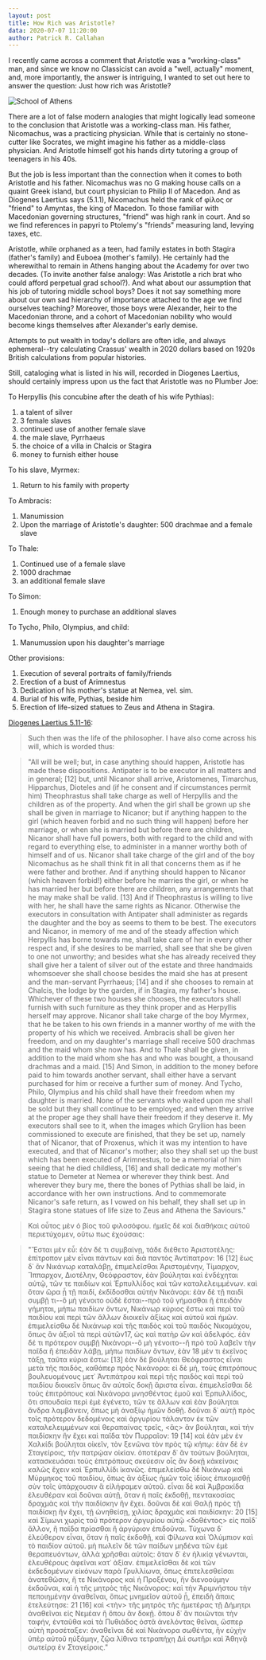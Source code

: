 ```yaml
---
layout: post
title: How Rich was Aristotle?
data: 2020-07-07 11:20:00
author: Patrick R. Callahan
---
```

I recently came across a comment that Aristotle was a "working-class" man, and since we know no Classicist can avoid a "well, actually" moment, and, more importantly, the answer is intriguing, I wanted to set out here to answer the question: Just how rich was Aristotle?

![School of Athens](img/posts/2020-11-25-Aristotle/Sanzio_01_Plato_Aristotle.jpg)

There are a lot of false modern analogies that might logically lead someone to the conclusion that Aristotle was a working-class man. His father, Nicomachus, was a practicing physician. While that is certainly no stone-cutter like Socrates, we might imagine his father as a middle-class physician. And Aristotle himself got his hands dirty tutoring a group of teenagers in his 40s.

But the job is less important than the connection when it comes to both Aristotle and his father. Nicomachus was no G making house calls on a quaint Greek island, but court physician to Philip II of Macedon. And as Diogenes Laertius says (5.1.1), Nicomachus held the rank of φίλος or "friend" to Amyntas, the king of Macedon. To those familiar with Macedonian governing structures, "friend" was high rank in court. And so we find references in papyri to Ptolemy's "friends" measuring land, levying taxes, etc.

Aristotle, while orphaned as a teen, had family estates in both Stagira (father's family) and Euboea (mother's family). He certainly had the wherewithal to remain in Athens hanging about the Academy for over two decades. (To invite another false analogy: Was Aristotle a rich brat who could afford perpetual grad school?). And what about our assumption that his job of tutoring middle school boys? Does it not say something more about our own sad hierarchy of importance attached to the age we find ourselves teaching? Moreover, those boys were Alexander, heir to the Macedonian throne, and a cohort of Macedonian nobility who would become kings themselves after Alexander's early demise.

Attempts to put wealth in today's dollars are often idle, and always ephemeral--try calculating Crassus' wealth in 2020 dollars based on 1920s British calculations from popular histories.

Still, cataloging what is listed in his will, recorded in Diogenes Laertius, should certainly impress upon us the fact that Aristotle was no Plumber Joe:

To Herpyllis (his concubine after the death of his wife Pythias):
1. a talent of silver
2. 3 female slaves
3. continued use of another female slave
4. the male slave, Pyrrhaeus
5. the choice of a villa in Chalcis or Stagira
6. money to furnish either house

To his slave, Myrmex:
1. Return to his family with property

To Ambracis:
1. Manumission
2. Upon the marriage of Aristotle's daughter: 500 drachmae and a female slave

To Thale:
1. Continued use of a female slave
2. 1000 drachmae
3. an additional female slave

To Simon:
1. Enough money to purchase an additional slaves

To Tycho, Philo, Olympius, and child:
1. Manumussion upon his daughter's marriage

Other provisions:
1. Execution of several portraits of family/friends
2. Erection of a bust of Arimnestus
3. Dedication of his mother's statue at Nemea, vel. sim.
4. Burial of his wife, Pythias, beside him
5. Erection of life-sized statues to Zeus and Athena in Stagira.

[Diogenes Laertius 5.11-16](http://www.perseus.tufts.edu/hopper/text?doc=Perseus%3Atext%3A1999.01.0258%3Abook%3D5%3Achapter%3D1):

> Such then was the life of the philosopher. I have also come across his will, which is worded thus:

> "All will be well; but, in case anything should happen, Aristotle has made these dispositions. Antipater is to be executor in all matters and in general; [12] but, until Nicanor shall arrive, Aristomenes, Timarchus, Hipparchus, Dioteles and (if he consent and if circumstances permit him) Theophrastus shall take charge as well of Herpyllis and the children as of the property. And when the girl shall be grown up she shall be given in marriage to Nicanor; but if anything happen to the girl (which heaven forbid and no such thing will happen) before her marriage, or when she is married but before there are children, Nicanor shall have full powers, both with regard to the child and with regard to everything else, to administer in a manner worthy both of himself and of us. Nicanor shall take charge of the girl and of the boy Nicomachus as he shall think fit in all that concerns them as if he were father and brother. And if anything should happen to Nicanor (which heaven forbid!) either before he marries the girl, or when he has married her but before there are children, any arrangements that he may make shall be valid. [13] And if Theophrastus is willing to live with her, he shall have the same rights as Nicanor. Otherwise the executors in consultation with Antipater shall administer as regards the daughter and the boy as seems to them to be best. The executors and Nicanor, in memory of me and of the steady affection which Herpyllis has borne towards me, shall take care of her in every other respect and, if she desires to be married, shall see that she be given to one not unworthy; and besides what she has already received they shall give her a talent of silver out of the estate and three handmaids whomsoever she shall choose besides the maid she has at present and the man-servant Pyrrhaeus; [14] and if she chooses to remain at Chalcis, the lodge by the garden, if in Stagira, my father's house. Whichever of these two houses she chooses, the executors shall furnish with such furniture as they think proper and as Herpyllis herself may approve. Nicanor shall take charge of the boy Myrmex, that he be taken to his own friends in a manner worthy of me with the property of his which we received. Ambracis shall be given her freedom, and on my daughter's marriage shall receive 500 drachmas and the maid whom she now has. And to Thale shall be given, in addition to the maid whom she has and who was bought, a thousand drachmas and a maid. [15] And Simon, in addition to the money before paid to him towards another servant, shall either have a servant purchased for him or receive a further sum of money. And Tycho, Philo, Olympius and his child shall have their freedom when my daughter is married. None of the servants who waited upon me shall be sold but they shall continue to be employed; and when they arrive at the proper age they shall have their freedom if they deserve it. My executors shall see to it, when the images which Gryllion has been commissioned to execute are finished, that they be set up, namely that of Nicanor, that of Proxenus, which it was my intention to have executed, and that of Nicanor's mother; also they shall set up the bust which has been executed of Arimnestus, to be a memorial of him seeing that he died childless, [16] and shall dedicate my mother's statue to Demeter at Nemea or wherever they think best. And wherever they bury me, there the bones of Pythias shall be laid, in accordance with her own instructions. And to commemorate Nicanor's safe return, as I vowed on his behalf, they shall set up in Stagira stone statues of life size to Zeus and Athena the Saviours."

> Καὶ οὗτος μὲν ὁ βίος τοῦ φιλοσόφου. ἡμεῖς δὲ καὶ διαθήκαις αὐτοῦ περιετύχομεν, οὕτω πως ἐχούσαις:

> "Ἔσται μὲν εὖ: ἐὰν δέ τι συμβαίνῃ, τάδε διέθετο Ἀριστοτέλης: ἐπίτροπον μὲν εἶναι πάντων καὶ διὰ παντὸς Ἀντίπατρον: 16 [12] ἕως δ᾽ ἂν Νικάνωρ καταλάβῃ, ἐπιμελεῖσθαι Ἀριστομένην, Τίμαρχον, Ἵππαρχον, Διοτέλην, Θεόφραστον, ἐὰν βούληται καὶ ἐνδέχηται αὐτῷ, τῶν τε παιδίων καὶ Ἑρπυλλίδος καὶ τῶν καταλελειμμένων. καὶ ὅταν ὥρα ᾖ τῇ παιδί, ἐκδίδοσθαι αὐτὴν Νικάνορι: ἐὰν δὲ τῇ παιδὶ συμβῇ τι--ὃ μὴ γένοιτο οὐδὲ ἔσται--πρὸ τοῦ γήμασθαι ἢ ἐπειδὰν γήμηται, μήπω παιδίων ὄντων, Νικάνωρ κύριος ἔστω καὶ περὶ τοῦ παιδίου καὶ περὶ τῶν ἄλλων διοικεῖν ἀξίως καὶ αὑτοῦ καὶ ἡμῶν. ἐπιμελείσθω δὲ Νικάνωρ καὶ τῆς παιδὸς καὶ τοῦ παιδὸς Νικομάχου, ὅπως ἂν ἀξιοῖ τὰ περὶ αὐτῶν17, ὡς καὶ πατὴρ ὢν καὶ ἀδελφός. ἐὰν δέ τι πρότερον συμβῇ Νικάνορι--ὃ μὴ γένοιτο--ἢ πρὸ τοῦ λαβεῖν τὴν παῖδα ἢ ἐπειδὰν λάβῃ, μήπω παιδίων ὄντων, ἐὰν 18 μέν τι ἐκεῖνος τάξῃ, ταῦτα κύρια ἔστω: [13] ἐὰν δὲ βούληται Θεόφραστος εἶναι μετὰ τῆς παιδός, καθάπερ πρὸς Νικάνορα: εἰ δὲ μή, τοὺς ἐπιτρόπους βουλευομένους μετ᾽ Ἀντιπάτρου καὶ περὶ τῆς παιδὸς καὶ περὶ τοῦ παιδίου διοικεῖν ὅπως ἂν αὐτοῖς δοκῇ ἄριστα εἶναι. ἐπιμελεῖσθαι δὲ τοὺς ἐπιτρόπους καὶ Νικάνορα μνησθέντας ἐμοῦ καὶ Ἑρπυλλίδος, ὅτι σπουδαία περὶ ἐμὲ ἐγένετο, τῶν τε ἄλλων καὶ ἐὰν βούληται ἄνδρα λαμβάνειν, ὅπως μὴ ἀναξίῳ ἡμῶν δοθῇ. δοῦναι δ᾽ αὐτῇ πρὸς τοῖς πρότερον δεδομένοις καὶ ἀργυρίου τάλαντον ἐκ τῶν καταλελειμμένων καὶ θεραπαίνας τρεῖς, <ἃς> ἂν βούληται, καὶ τὴν παιδίσκην ἣν ἔχει καὶ παῖδα τὸν Πυρραῖον: 19 [14] καὶ ἐὰν μὲν ἐν Χαλκίδι βούληται οἰκεῖν, τὸν ξενῶνα τὸν πρὸς τῷ κήπῳ: ἐὰν δὲ ἐν Σταγείροις, τὴν πατρῴαν οἰκίαν. ὁποτέραν δ᾽ ἂν τούτων βούληται, κατασκευάσαι τοὺς ἐπιτρόπους σκεύεσιν οἷς ἂν δοκῇ κἀκείνοις καλῶς ἔχειν καὶ Ἑρπυλλίδι ἱκανῶς. ἐπιμελείσθω δὲ Νικάνωρ καὶ Μύρμηκος τοῦ παιδίου, ὅπως ἂν ἀξίως ἡμῶν τοῖς ἰδίοις ἐπικομισθῇ σὺν τοῖς ὑπάρχουσιν ἃ εἰλήφαμεν αὐτοῦ. εἶναι δὲ καὶ Ἀμβρακίδα ἐλευθέραν καὶ δοῦναι αὐτῇ, ὅταν ἡ παῖς ἐκδοθῇ, πεντακοσίας δραχμὰς καὶ τὴν παιδίσκην ἣν ἔχει. δοῦναι δὲ καὶ Θαλῇ πρὸς τῇ παιδίσκῃ ἣν ἔχει, τῇ ὠνηθείσῃ, χιλίας δραχμὰς καὶ παιδίσκην: 20 [15] καὶ Σίμωνι χωρὶς τοῦ πρότερον ἀργυρίου αὐτῷ <δοθέντος> εἰς παῖδ᾽ ἄλλον, ἢ παῖδα πρίασθαι ἢ ἀργύριον ἐπιδοῦναι. Τύχωνα δ᾽ ἐλεύθερον εἶναι, ὅταν ἡ παῖς ἐκδοθῇ, καὶ Φίλωνα καὶ Ὀλύμπιον καὶ τὸ παιδίον αὐτοῦ. μὴ πωλεῖν δὲ τῶν παίδων μηδένα τῶν ἐμὲ θεραπευόντων, ἀλλὰ χρῆσθαι αὐτοῖς: ὅταν δ᾽ ἐν ἡλικίᾳ γένωνται, ἐλευθέρους ἀφεῖναι κατ᾽ ἀξίαν. ἐπιμελεῖσθαι δὲ καὶ τῶν ἐκδεδομένων εἰκόνων παρὰ Γρυλλίωνα, ὅπως ἐπιτελεσθεῖσαι ἀνατεθῶσιν, ἥ τε Νικάνορος καὶ ἡ Προξένου, ἣν διενοούμην ἐκδοῦναι, καὶ ἡ τῆς μητρὸς τῆς Νικάνορος: καὶ τὴν Ἀριμνήστου τὴν πεποιημένην ἀναθεῖναι, ὅπως μνημεῖον αὐτοῦ ᾖ, ἐπειδὴ ἄπαις ἐτελεύτησε: 21 [16] καὶ <τὴν> τῆς μητρὸς τῆς ἡμετέρας τῇ Δήμητρι ἀναθεῖναι εἰς Νεμέαν ἢ ὅπου ἂν δοκῇ. ὅπου δ᾽ ἂν ποιῶνται τὴν ταφήν, ἐνταῦθα καὶ τὰ Πυθιάδος ὀστᾶ ἀνελόντας θεῖναι, ὥσπερ αὐτὴ προσέταξεν: ἀναθεῖναι δὲ καὶ Νικάνορα σωθέντα, ἣν εὐχὴν ὑπὲρ αὐτοῦ ηὐξάμην, ζῷα λίθινα τετραπήχη Διὶ σωτῆρι καὶ Ἀθηνᾷ σωτείρᾳ ἐν Σταγείροις."

